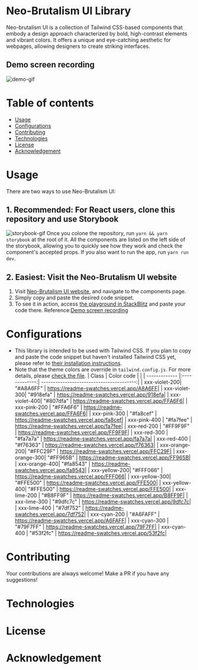 # Neo-Brutalism UI Library

Neo-brutalism UI is a collection of Tailwind CSS-based components that embody a design approach characterized by bold, high-contrast elements and vibrant colors. It offers a unique and eye-catching aesthetic for webpages, allowing designers to create striking interfaces.

## Demo screen recording

![demo-gif](./public/neo-brutalism-ui-demo.gif)

# Table of contents

- [Usage](#usage)
- [Configurations](#configurations)
- [Contributing](#contributing)
- [Technologies](#technologies)
- [License](#license)
- [Acknowledgement](#acknowledgement)

# Usage

There are two ways to use Neo-Brutalism UI:

## 1. Recommended: For React users, clone this repository and use Storybook

![storybook-gif](./public//neo-brutalism-ui-storybook-demo.gif)
Once you colone the repository, run `yarn && yarn storybook` at the root of it. All the components are listed on the left side of the storybook, allowing you to quickly see how they work and check the component's accepted props.
If you also want to run the app, run `yarn run dev`.

## 2. Easiest: Visit the Neo-Brutalism UI website

1. Visit [Neo-Brutalism UI website](https://neo-brutalism-ui-library.vercel.app/), and navigate to the components page.
2. Simply copy and paste the desired code snippet.
3. To see it in action, access [the playground in StackBlitz](https://stackblitz.com/edit/tailwindcss-a14rd1?file=index.html) and paste your code there.
   Reference:[Demo screen recording](#demo-screen-recording)

# Configurations

- This library is intended to be used with Tailwind CSS. If you plan to copy and paste the code snippet but haven't installed Tailwind CSS yet, please refer to [their installation instructions](https://tailwindcss.com/docs/installation).
- Note that the theme colors are override in `tailwind.config.js`. For more details, please [check the file](./tailwind.config.js).
  | Class | Color code | |
  | ------------- |:-------------:| ----------------------------------------:|
  | xxx-violet-200| "#A8A6FF" | https://readme-swatches.vercel.app/A8A6FF|
  | xxx-violet-300| "#918efa" | https://readme-swatches.vercel.app/918efa|
  | xxx-violet-400| "#807dfa" | https://readme-swatches.vercel.app/FFA6F6|
  | xxx-pink-200 | "#FFA6F6" | https://readme-swatches.vercel.app/FFA6F6|
  | xxx-pink-300 | "#fa8cef" | https://readme-swatches.vercel.app/fa8cef|
  | xxx-pink-400 | "#fa7fee" | https://readme-swatches.vercel.app/fa7fee|
  | xxx-red-200 | "#FF9F9F" | https://readme-swatches.vercel.app/FF9F9F|
  | xxx-red-300 | "#fa7a7a" | https://readme-swatches.vercel.app/fa7a7a|
  | xxx-red-400 | "#f76363" | https://readme-swatches.vercel.app/f76363|
  | xxx-orange-200| "#FFC29F" | https://readme-swatches.vercel.app/FFC29F|
  | xxx-orange-300| "#FF965B" | https://readme-swatches.vercel.app/FF965B|
  | xxx-orange-400| "#fa8543" | https://readme-swatches.vercel.app/fa8543|
  | xxx-yellow-200| "#FFF066" | https://readme-swatches.vercel.app/FFF066|
  | xxx-yellow-300| "#FFE500" | https://readme-swatches.vercel.app/FFE500|
  | xxx-yellow-400| "#FFE500" | https://readme-swatches.vercel.app/FFE500|
  | xxx-lime-200 | "#B8FF9F" | https://readme-swatches.vercel.app/B8FF9F|
  | xxx-lime-300 | "#9dfc7c" | https://readme-swatches.vercel.app/9dfc7c|
  | xxx-lime-400 | "#7df752" | https://readme-swatches.vercel.app/7df752|
  | xxx-cyan-200 | "#A6FAFF" | https://readme-swatches.vercel.app/A6FAFF|
  | xxx-cyan-300 | "#79F7FF" | https://readme-swatches.vercel.app/79F7FF|
  | xxx-cyan-400 | "#53f2fc" | https://readme-swatches.vercel.app/53f2fc|

# Contributing

Your contributions are always welcome! Make a PR if you have any suggestions!

# Technologies

# License

# Acknowledgement
